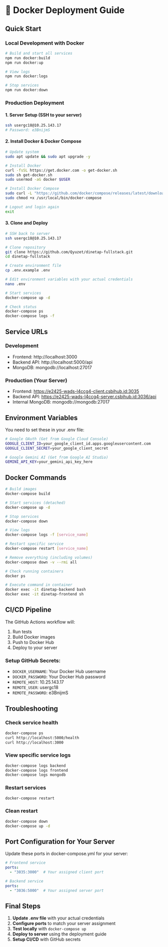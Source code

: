 # 🐳 Docker Deployment Guide

## Quick Start

### Local Development with Docker
```bash
# Build and start all services
npm run docker:build
npm run docker:up

# View logs
npm run docker:logs

# Stop services
npm run docker:down
```

### Production Deployment

#### 1. Server Setup (SSH to your server)
```bash
ssh usergc18@10.25.143.17
# Password: e3BnijmS
```

#### 2. Install Docker & Docker Compose
```bash
# Update system
sudo apt update && sudo apt upgrade -y

# Install Docker
curl -fsSL https://get.docker.com -o get-docker.sh
sudo sh get-docker.sh
sudo usermod -aG docker $USER

# Install Docker Compose
sudo curl -L "https://github.com/docker/compose/releases/latest/download/docker-compose-$(uname -s)-$(uname -m)" -o /usr/local/bin/docker-compose
sudo chmod +x /usr/local/bin/docker-compose

# Logout and login again
exit
```

#### 3. Clone and Deploy
```bash
# SSH back to server
ssh usergc18@10.25.143.17

# Clone repository
git clone https://github.com/Qyuzet/dinetap-fullstack.git
cd dinetap-fullstack

# Create environment file
cp .env.example .env

# Edit environment variables with your actual credentials
nano .env

# Start services
docker-compose up -d

# Check status
docker-compose ps
docker-compose logs -f
```

## Service URLs

### Development
- Frontend: http://localhost:3000
- Backend API: http://localhost:5000/api
- MongoDB: mongodb://localhost:27017

### Production (Your Server)
- Frontend: https://e2425-wads-l4ccg4-client.csbihub.id:3035
- Backend API: https://e2425-wads-l4ccg4-server.csbihub.id:3036/api
- Internal MongoDB: mongodb://mongodb:27017

## Environment Variables

You need to set these in your .env file:

```bash
# Google OAuth (Get from Google Cloud Console)
GOOGLE_CLIENT_ID=your_google_client_id.apps.googleusercontent.com
GOOGLE_CLIENT_SECRET=your_google_client_secret

# Google Gemini AI (Get from Google AI Studio)
GEMINI_API_KEY=your_gemini_api_key_here
```

## Docker Commands

```bash
# Build images
docker-compose build

# Start services (detached)
docker-compose up -d

# Stop services
docker-compose down

# View logs
docker-compose logs -f [service_name]

# Restart specific service
docker-compose restart [service_name]

# Remove everything (including volumes)
docker-compose down -v --rmi all

# Check running containers
docker ps

# Execute command in container
docker exec -it dinetap-backend bash
docker exec -it dinetap-frontend sh
```

## CI/CD Pipeline

The GitHub Actions workflow will:
1. Run tests
2. Build Docker images
3. Push to Docker Hub
4. Deploy to your server

### Setup GitHub Secrets:
- `DOCKER_USERNAME`: Your Docker Hub username
- `DOCKER_PASSWORD`: Your Docker Hub password
- `REMOTE_HOST`: 10.25.143.17
- `REMOTE_USER`: usergc18
- `REMOTE_PASSWORD`: e3BnijmS

## Troubleshooting

### Check service health
```bash
docker-compose ps
curl http://localhost:5000/health
curl http://localhost:3000
```

### View specific service logs
```bash
docker-compose logs backend
docker-compose logs frontend
docker-compose logs mongodb
```

### Restart services
```bash
docker-compose restart
```

### Clean restart
```bash
docker-compose down
docker-compose up -d
```

## Port Configuration for Your Server

Update these ports in docker-compose.yml for your server:

```yaml
# Frontend service
ports:
  - "3035:3000"  # Your assigned client port

# Backend service  
ports:
  - "3036:5000"  # Your assigned server port
```

## Final Steps

1. **Update .env file** with your actual credentials
2. **Configure ports** to match your server assignment
3. **Test locally** with `docker-compose up`
4. **Deploy to server** using the deployment guide
5. **Setup CI/CD** with GitHub secrets
